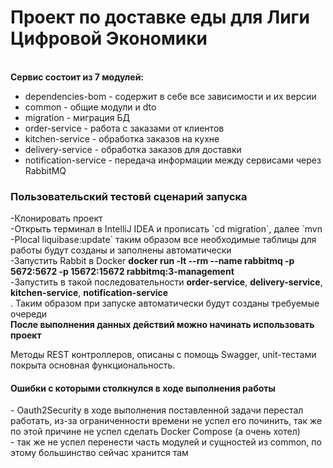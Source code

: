 <h1>Проект по доставке еды для Лиги Цифровой Экономики</h1>
<br>
<b>Сервис состоит из 7 модулей:</b>
<br>

- dependencies-bom - содержит в себе все зависимости и их версии
- common - общие модули и dto
- migration - миграция БД
- order-service - работа с заказами от клиентов
- kitchen-service - обработка заказов на кухне
- delivery-service - обработка заказов для доставки
- notification-service - передача информации между сервисами через RabbitMQ

<h3>Пользовательский тестовй сценарий запуска</h3>
-Клонировать проект<br>
-Открыть терминал в IntelliJ IDEA и прописать `cd migration`, далее `mvn -Plocal liquibase:update` таким образом все необходимые таблицы для работы будут созданы и заполнены автоматически<br>
-Запустить Rabbit в Docker <b>docker run -lt --rm --name rabbitmq -p 5672:5672
  -p 15672:15672 rabbitmq:3-management</b><br>
-Запустить в такой последовательности <b>order-service</b>, <b>delivery-service</b>, <b>kitchen-service</b>, <b>notification-service</b><br>. Таким образом при запуске автоматически будут созданы требуемые очереди
<br>
<b>После выполнения данных действий можно начинать использовать проект</b>

Методы REST контроллеров, описаны с помощь Swagger, unit-тестами покрыта основная функциональность.
<h4>Ошибки с которыми столкнулся в ходе выполнения работы</h4>
- Oauth2Security в ходе выполнения поставленной задачи перестал работать, из-за ограниченности времени не успел его починить, так же по этой причине не успел сделать Docker Compose (а очень хотел)<br>
- так же не успел перенести часть модулей и сущностей из common, по этому большинство сейчас хранится там<br>

